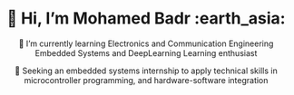 <!---
- 👋 Hi, I’m MohamedBadr
- 👀 Embedded Systems and DeepLearning Learning enthusiast
- 🌱 I’m currently learning  Electronics and Communication Engineering 
- 💞️ Seeking an embedded systems internship to apply technical skills in microcontroller programming, and hardware-software integration
- 📫 How to reach me Gamil: badr89270@gmail.com
--->

<h1 align= "center"><b>👋 Hi, I’m Mohamed Badr :earth_asia:</b></h1>


<p align="center">
👀 I’m currently learning  Electronics and Communication Engineering Embedded Systems and DeepLearning Learning enthusiast 
</p>
<p align="center">
💞️ Seeking an embedded systems internship to apply technical skills in microcontroller programming, and hardware-software integration
</p>

<!---

**🌱 Currently working on:**

<code><a href="https://www.python.org/" target="_blank"><img height="50" src="https://www.vectorlogo.zone/logos/python/python-ar21.svg"></a></code>



**💬 Ask me about:**

<code><a href="https:///" target="_blank"><img height="50" src="https://www.vectorlogo.zone/logos/linux/linux-ar21.svg"></a></code>
<code><a href="https://www.python.org/" target="_blank"><img height="50" src="https://www.vectorlogo.zone/logos/python/python-ar21.svg"></a></code>


**🌱 Looking forward to learn:**

<code><a href="https://www.javascript.com/" target="_blank"><img height="50" src="https://www.vectorlogo.zone/logos/javascript/javascript-ar21.svg"></a></code>
<code><a href="https://reactjs.org/" target="_blank"><img height="50" src="https://www.vectorlogo.zone/logos/reactjs/reactjs-ar21.svg"></a></code>
<code><a href="https://cloud.google.com/" target="_blank"><img height="50" src="https://www.vectorlogo.zone/logos/google_cloud/google_cloud-ar21.svg"></a></code>

<div align="center">

**📫 Reach me at:**<br>

[![Linkedin: Mohit Patil](https://img.shields.io/badge/-Mohitp98-blue?style=flat-square&logo=Linkedin&logoColor=white&link=https://www.linkedin.com/in/Mohitp98/)](https://www.linkedin.com/in/mp98/)
<a href="https://instagram.com/_mohitp_" target="_blank"><img src="https://img.shields.io/badge/@_mohitp98_-%23E4405F.svg?&style=flat-square&logo=instagram&logoColor=white" alt="Instagram"></a>
[![Twitter: Mohit Patil](https://img.shields.io/twitter/follow/MP_1298?style=social)](https://twitter.com/MP_1298)
[![GitHub: Mohit Patil](https://img.shields.io/github/followers/Mohitp98?label=Mohitp98&style=social)](https://github.com/Mohitp98)

<div align="center">

![visitors](https://visitor-badge.glitch.me/badge?page_id=Mohitp98.visitor-badge)

</div>  


⭐️ From [Mohitp98](https://github.com/Mohitp98)

--->

<!---
MohamedBadr552002/MohamedBadr552002 is a ✨ special ✨ repository because its `README.md` (this file) appears on your GitHub profile.
You can click the Preview link to take a look at your changes.
--->
